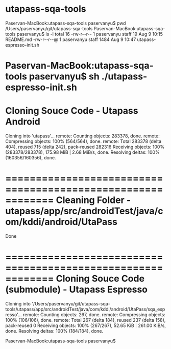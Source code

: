 # utapass-sqa-tools

Paservan-MacBook:utapass-sqa-tools paservanyu$ pwd
/Users/paservanyu/git/utapass-sqa-tools
Paservan-MacBook:utapass-sqa-tools paservanyu$ ls -l
total 16
-rw-r--r--  1 paservanyu  staff    19 Aug  9 10:15 README.md
-rw-r--r--@ 1 paservanyu  staff  1484 Aug  9 10:47 utapass-espresso-init.sh

Paservan-MacBook:utapass-sqa-tools paservanyu$ sh ./utapass-espresso-init.sh
============================================================
Cloning Souce Code - Utapass Android
============================================================
Cloning into 'utapass'...
remote: Counting objects: 283378, done.
remote: Compressing objects: 100% (564/564), done.
remote: Total 283378 (delta 404), reused 715 (delta 242), pack-reused 282316
Receiving objects: 100% (283378/283378), 175.98 MiB | 2.68 MiB/s, done.
Resolving deltas: 100% (160356/160356), done.

============================================================
Cleaning Folder - utapass/app/src/androidTest/java/com/kddi/android/UtaPass
============================================================
Done

============================================================
Cloning Souce Code (submodule) - Utapass Espresso
============================================================
Cloning into '/Users/paservanyu/git/utapass-sqa-tools/utapass/app/src/androidTest/java/com/kddi/android/UtaPass/sqa_espresso'...
remote: Counting objects: 267, done.
remote: Compressing objects: 100% (106/106), done.
remote: Total 267 (delta 184), reused 237 (delta 158), pack-reused 0
Receiving objects: 100% (267/267), 52.65 KiB | 261.00 KiB/s, done.
Resolving deltas: 100% (184/184), done.

Paservan-MacBook:utapass-sqa-tools paservanyu$
